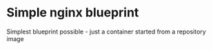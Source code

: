 # Simple nginx blueprint

Simplest blueprint possible - just a container started from a repository image
